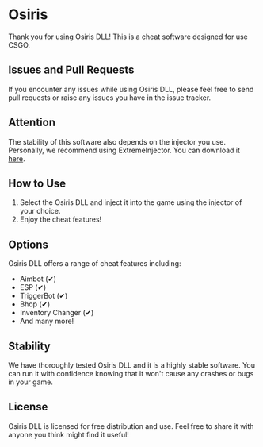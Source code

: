# Osiris
<p>Thank you for using Osiris DLL! This is a cheat software designed for use CSGO.</p>
<h2>Issues and Pull Requests</h2>
<p>If you encounter any issues while using Osiris DLL, please feel free to send pull requests or raise any issues you have in the issue tracker.</p>
<h2>Attention</h2>
<p>The stability of this software also depends on the injector you use. Personally, we recommend using ExtremeInjector. You can download it <a href="http://example.com">here</a>.</p>
<h2>How to Use</h2>
<ol>
<li>Select the Osiris DLL and inject it into the game using the injector of your choice.</li>
<li>Enjoy the cheat features!</li>
</ol>
<h2>Options</h2>
<p>Osiris DLL offers a range of cheat features including:</p>
<ul>
<li>Aimbot (✔)</li>
<li>ESP (✔)</li>
<li>TriggerBot (✔)</li>
<li>Bhop (✔)</li>
<li>Inventory Changer (✔)</li>
<li>And many more!</li>
</ul>
<h2>Stability</h2>
<p>We have thoroughly tested Osiris DLL and it is a highly stable software. You can run it with confidence knowing that it won't cause any crashes or bugs in your game.</p>
<h2>License</h2>
<p>Osiris DLL is licensed for free distribution and use. Feel free to share it with anyone you think might find it useful!</p>

